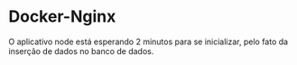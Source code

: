 # Docker-Nginx
 O aplicativo node está esperando 2 minutos para se inicializar, pelo fato da inserção de dados no banco de dados.
